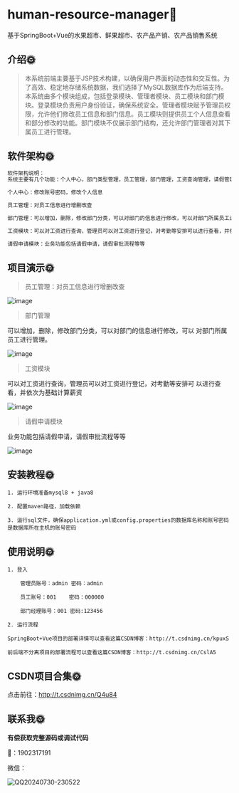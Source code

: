 # human-resource-manager🎂

基于SpringBoot+Vue的水果超市、鲜果超市、农产品产销、农产品销售系统



## 介绍🌞

> 本系统前端主要基于JSP技术构建，以确保用户界面的动态性和交互性。为了高效、稳定地存储系统数据，我们选择了MySQL数据库作为后端支持。本系统由多个模块组成，包括登录模块、管理者模块、员工模块和部门模块。登录模块负责用户身份验证，确保系统安全。管理者模块赋予管理员权限，允许他们修改员工信息和部门信息。员工模块则提供员工个人信息查看和部分修改的功能。部门模块不仅展示部门结构，还允许部门管理者对其下属员工进行管理。



## 软件架构🌞



```java
软件架构说明：
系统主要有几个功能：个人中心，部门类型管理，员工管理，部门管理，工资查询管理，请假管理。

个人中心：修改账号密码，修改个人信息

员工管理：对员工信息进行增删改查

部门管理：可以增加，删除，修改部门分类，可以对部门的信息进行修改，可以对部门所属员工进行管理。

工资模块：可以对工资进行查询，管理员可以对工资进行登记，对考勤等安排可以进行查看，并依次为基础计算薪资

请假申请模块：业务功能包括请假申请，请假审批流程等等
```



## 项目演示🌞

> 员工管理：对员工信息进行增删改查

![image](https://github.com/luooin/human-resource-manager/assets/85004172/395ceeb4-944e-46c1-8fea-dbcb7b6119e7)



>  部门管理

可以增加，删除，修改部门分类，可以对部门的信息进行修改，可以
对部门所属员工进行管理。

![image](https://github.com/luooin/human-resource-manager/assets/85004172/f4e6f379-3e13-4154-b360-1aa968e70911)



> 工资模块

可以对工资进行查询，管理员可以对工资进行登记，对考勤等安排可
以进行查看，并依次为基础计算薪资

![image](https://github.com/luooin/human-resource-manager/assets/85004172/31ef36d6-33e5-45ea-b27c-0549f9c9928c)



> 请假申请模块

业务功能包括请假申请，请假审批流程等等

![image](https://github.com/luooin/human-resource-manager/assets/85004172/fc8ac67f-9281-40bd-a397-a6b439a17400)





## 安装教程🌞

```
1. 运行环境准备mysql8 + java8

2. 配置maven路径，加载依赖

3. 运行sql文件，确保application.yml或config.properties的数据库名称和账号密码是数据库所在主机的账号密码
```



## 使用说明🌞

```
1. 登入

    管理员账号：admin	密码：admin
   
   	员工账号：001	密码：000000
   
   	部门经理账号：001 密码:123456

2. 运行流程

SpringBoot+Vue项目的部署详情可以查看这篇CSDN博客：http://t.csdnimg.cn/kpuxS

前后端不分离项目的部署流程可以查看这篇CSDN博客：http://t.csdnimg.cn/CslA5
```



## CSDN项目合集🌞

点击前往：http://t.csdnimg.cn/Q4u84



## 联系我🌞

**有偿获取完整源码或调试代码**

🐧：1902317191

微信：



![QQ20240730-230522](https://github.com/user-attachments/assets/88e5761c-c372-4608-b65c-a1bd4e27dad0)
